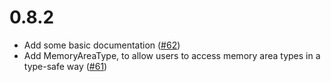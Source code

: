 # 0.8.2

- Add some basic documentation ([#62](https://github.com/rust-osdev/multiboot2-elf64/pull/62))
- Add MemoryAreaType, to allow users to access memory area types in a type-safe way ([#61](https://github.com/rust-osdev/multiboot2-elf64/pull/61))
